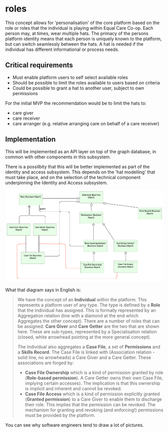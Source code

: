 # roles

This concept allows for 'personalisation' of the core platform based on the role or roles that the individual is playing within Equal Care Co-op. Each person may, at times, wear multiple hats. The primacy of the persons platform identity means that each person is uniquely known to the platform, but can switch seamlessly between the hats. A hat is needed if the individual has different informational or process needs.

## Critical requirements

* Must enable platform users to self select available roles
* Should be possible to limit the roles available to users based on criteria
* Could be possible to grant a hat to another user, subject to own permissions

For the initial MVP the recommendation would be to limit the hats to: 

* care giver
* care receiver
* care arranger \(e.g. relative arranging care on behalf of a care receiver\)

## Implementation

This will be implemented as an API layer on top of the graph database, in common with other components in this subsystem.

There is a possilbity that this will be better implemented as part of the identity and access subsystem. This depends on the 'hat modelling' that must take place, and on the selection of the technical component underpinning the Identity and Access subsystem.

![Data Object model for the ur-roles](../../../.gitbook/assets/image%20%281%29.png)

What that diagram says in English is:

> We have the concept of an **Individual** within the platform. This represents a platform user of any type. The type is defined by a **Role** that the individual has assigned. This is formally represented by an Aggregation relation \(line with a diamond at the end which Aggregates the other concept\). There are a number of roles that can be assigned: **Care Giver** and **Care Getter** are the two that are shown here. These are sub-types, represented by a Specialisation relation \(closed, white arrowhead pointing at the more general concept\).
>
> The Individual also aggregates a **Case File**, a set of **Permissions** and a **Skills Record**. The Case File is linked with \(Association relation - solid line, no arrowheads\) a Care Giver and a Care Getter. These associations are forged by:
>
> * **Case File Ownership** which is a kind of permission granted by role \(**Role-based permission**\). A Care Getter owns their own Case File, implying certain accesses\). The implication is that this ownership is implicit and inherent and cannot be revoked.
> * **Case File Access** which is a kind of permission explicitly granted \(**Granted permission**\) to a Care Giver to enable them to discharge their role. This implies that the permission can be revoked. The mechanism for granting and revoking \(and enforcing!\) permissions must be provided by the platform.

You can see why software engineers tend to draw a lot of pictures.



